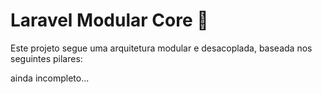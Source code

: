 # Laravel Modular Core 🧱

Este projeto segue uma arquitetura modular e desacoplada, baseada nos seguintes pilares:

ainda incompleto...

